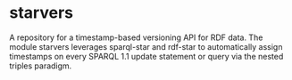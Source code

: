 # starvers
A repository for a timestamp-based versioning API for RDF data. The module starvers leverages sparql-star and rdf-star to automatically assign timestamps on every SPARQL 1.1 update statement or query via the nested triples paradigm.
